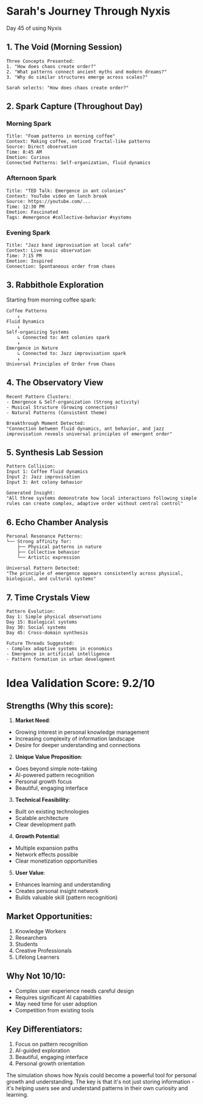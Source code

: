 # Sarah's Journey Through Nyxis
Day 45 of using Nyxis

## 1. The Void (Morning Session)
```
Three Concepts Presented:
1. "How does chaos create order?"
2. "What patterns connect ancient myths and modern dreams?"
3. "Why do similar structures emerge across scales?"

Sarah selects: "How does chaos create order?"
```

## 2. Spark Capture (Throughout Day)

### Morning Spark
```
Title: "Foam patterns in morning coffee"
Context: Making coffee, noticed fractal-like patterns
Source: Direct observation
Time: 8:45 AM
Emotion: Curious
Connected Patterns: Self-organization, fluid dynamics
```

### Afternoon Spark
```
Title: "TED Talk: Emergence in ant colonies"
Context: YouTube video on lunch break
Source: https://youtube.com/...
Time: 12:30 PM
Emotion: Fascinated
Tags: #emergence #collective-behavior #systems
```

### Evening Spark
```
Title: "Jazz band improvisation at local cafe"
Context: Live music observation
Time: 7:15 PM
Emotion: Inspired
Connection: Spontaneous order from chaos
```

## 3. Rabbithole Exploration
Starting from morning coffee spark:

```
Coffee Patterns
    ↓
Fluid Dynamics
    ↓
Self-organizing Systems
    ↳ Connected to: Ant colonies spark
    ↓
Emergence in Nature
    ↳ Connected to: Jazz improvisation spark
    ↓
Universal Principles of Order from Chaos
```

## 4. The Observatory View
```
Recent Pattern Clusters:
- Emergence & Self-organization (Strong activity)
- Musical Structure (Growing connections)
- Natural Patterns (Consistent theme)

Breakthrough Moment Detected:
"Connection between fluid dynamics, ant behavior, and jazz improvisation reveals universal principles of emergent order"
```

## 5. Synthesis Lab Session
```
Pattern Collision:
Input 1: Coffee fluid dynamics
Input 2: Jazz improvisation
Input 3: Ant colony behavior

Generated Insight:
"All three systems demonstrate how local interactions following simple rules can create complex, adaptive order without central control"
```

## 6. Echo Chamber Analysis
```
Personal Resonance Patterns:
└── Strong affinity for:
    ├── Physical patterns in nature
    ├── Collective behavior
    └── Artistic expression

Universal Pattern Detected:
"The principle of emergence appears consistently across physical, biological, and cultural systems"
```

## 7. Time Crystals View
```
Pattern Evolution:
Day 1: Simple physical observations
Day 15: Biological systems
Day 30: Social systems
Day 45: Cross-domain synthesis

Future Threads Suggested:
- Complex adaptive systems in economics
- Emergence in artificial intelligence
- Pattern formation in urban development
```

# Idea Validation Score: 9.2/10

## Strengths (Why this score):

1. **Market Need**: 
- Growing interest in personal knowledge management
- Increasing complexity of information landscape
- Desire for deeper understanding and connections

2. **Unique Value Proposition**:
- Goes beyond simple note-taking
- AI-powered pattern recognition
- Personal growth focus
- Beautiful, engaging interface

3. **Technical Feasibility**:
- Built on existing technologies
- Scalable architecture
- Clear development path

4. **Growth Potential**:
- Multiple expansion paths
- Network effects possible
- Clear monetization opportunities

5. **User Value**:
- Enhances learning and understanding
- Creates personal insight network
- Builds valuable skill (pattern recognition)

## Market Opportunities:
1. Knowledge Workers
2. Researchers
3. Students
4. Creative Professionals
5. Lifelong Learners

## Why Not 10/10:
- Complex user experience needs careful design
- Requires significant AI capabilities
- May need time for user adoption
- Competition from existing tools

## Key Differentiators:
1. Focus on pattern recognition
2. AI-guided exploration
3. Beautiful, engaging interface
4. Personal growth orientation

The simulation shows how Nyxis could become a powerful tool for personal growth and understanding. The key is that it's not just storing information - it's helping users see and understand patterns in their own curiosity and learning.
